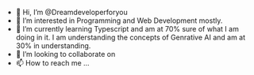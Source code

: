 - 👋 Hi, I’m @Dreamdeveloperforyou
- 👀 I’m interested in Programming and Web Development mostly.
- 🌱 I’m currently learning Typescript and am at 70% sure of what I am doing in it. I am understanding the concepts of Genrative AI and am at 30% in understanding.
- 💞️ I’m looking to collaborate on 
- 📫 How to reach me ...

<!---
Dreamdeveloperforyou/Dreamdeveloperforyou is a ✨ special ✨ repository because its `README.md` (this file) appears on your GitHub profile.
You can click the Preview link to take a look at your changes.
--->
